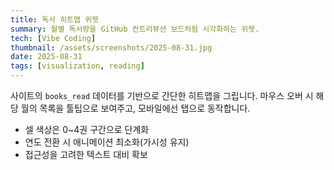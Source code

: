 ```yaml
---
title: 독서 히트맵 위젯
summary: 월별 독서량을 GitHub 컨트리뷰션 보드처럼 시각화하는 위젯.
tech: [Vibe Coding]
thumbnail: /assets/screenshots/2025-08-31.jpg
date: 2025-08-31
tags: [visualization, reading]
---
```


사이트의 `books_read` 데이터를 기반으로 간단한 히트맵을 그립니다. 마우스 오버 시 해당 월의 목록을 툴팁으로 보여주고, 모바일에선 탭으로 동작합니다.

- 셀 색상은 0~4권 구간으로 단계화
- 연도 전환 시 애니메이션 최소화(가시성 유지)
- 접근성을 고려한 텍스트 대비 확보

